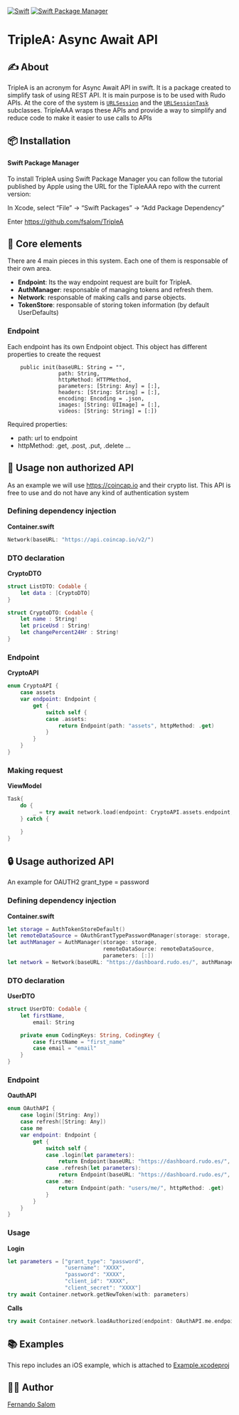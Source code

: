 [![Swift](https://img.shields.io/badge/Swift-5.3_5.4_5.5_5.6-orange?style=flat-square)](https://img.shields.io/badge/Swift-5.3_5.4_5.5_5.6-Orange?style=flat-square)
[![Swift Package Manager](https://img.shields.io/badge/Swift_Package_Manager-compatible-orange?style=flat-square)](https://img.shields.io/badge/Swift_Package_Manager-compatible-orange?style=flat-square)


# TripleA: Async Await API

## ✍️ About
TripleA is an acronym for Async Await API in swift. It is a package created to simplify task of using REST API.
It is main purpose is to be used with Rudo APIs.  At the core of the system is [`URLSession`](https://developer.apple.com/documentation/foundation/urlsession) and the [`URLSessionTask`](https://developer.apple.com/documentation/foundation/urlsessiontask) subclasses. 
TripleAAA wraps these APIs and provide a way to simplify and reduce code to make it easier to use calls to APIs

## 📦 Installation 

#### Swift Package Manager
To install TripleA using Swift Package Manager you can follow the tutorial published by Apple using the URL for the TipleAAA repo with the current version:

In Xcode, select “File” → “Swift Packages” → “Add Package Dependency”

Enter https://github.com/fsalom/TripleA

## 🦾 Core elements
There are 4 main pieces in this system. Each one of them is responsable of their own area.

- **Endpoint**: Its the way endpoint request are built for TripleA.
- **AuthManager**: responsable of managing tokens and refresh them.
- **Network**: responsable of making calls and parse objects.
- **TokenStore**: responsable of storing token information (by default UserDefaults)

### Endpoint
Each endpoint has its own Endpoint object. This object has different properties to create the request

```
    public init(baseURL: String = "",
                path: String,
                httpMethod: HTTPMethod,
                parameters: [String: Any] = [:],
                headers: [String: String] = [:],
                encoding: Encoding = .json,
                images: [String: UIImage] = [:],
                videos: [String: String] = [:])
```

Required properties:
- path: url to endpoint
- httpMethod: .get, .post, .put, .delete ...

## 🚀 Usage non authorized API
As an example we will use https://coincap.io and their crypto list. This API is free to use and do not have any kind of authentication system

### Defining dependency injection
**Container.swift**
```swift
Network(baseURL: "https://api.coincap.io/v2/")
```

### DTO declaration
**CryptoDTO**
```swift
struct ListDTO: Codable {
    let data : [CryptoDTO]
}

struct CryptoDTO: Codable {
    let name : String!
    let priceUsd : String!
    let changePercent24Hr : String!
}
```

### Endpoint
**CryptoAPI**
```swift
enum CryptoAPI {
    case assets
    var endpoint: Endpoint {
        get {
            switch self {
            case .assets:
                return Endpoint(path: "assets", httpMethod: .get)
            }
        }
    }
}
```

### Making request
**ViewModel**
```swift
Task{
    do {
        _ = try await network.load(endpoint: CryptoAPI.assets.endpoint, of: ListDTO.self)
    } catch {

    }
}
```

## 🔒 Usage authorized API
An example for OAUTH2 grant_type = password

### Defining dependency injection
**Container.swift**
```swift
let storage = AuthTokenStoreDefault()
let remoteDataSource = OAuthGrantTypePasswordManager(storage: storage, startController: getLoginController(), refreshTokenEndpoint: OAuthAPI.refresh(parametersRefresh).endpoint, tokensEndPoint: OAuthAPI.login(parametersLogin).endpoint)
let authManager = AuthManager(storage: storage,
                              remoteDataSource: remoteDataSource,
                              parameters: [:])
let network = Network(baseURL: "https://dashboard.rudo.es/", authManager: authManager)
```

### DTO declaration
**UserDTO**
```swift
struct UserDTO: Codable {
    let firstName,
        email: String

    private enum CodingKeys: String, CodingKey {
        case firstName = "first_name"
        case email = "email"
    }
}
```

### Endpoint
**OauthAPI**
```swift
enum OAuthAPI {
    case login([String: Any])
    case refresh([String: Any])
    case me
    var endpoint: Endpoint {
        get {
            switch self {
            case .login(let parameters):
                return Endpoint(baseURL: "https://dashboard.rudo.es/", path: "auth/token/", httpMethod: .post, parameters: parameters)
            case .refresh(let parameters):
                return Endpoint(baseURL: "https://dashboard.rudo.es/", path: "auth/token/", httpMethod: .post, parameters: parameters)
            case .me:
                return Endpoint(path: "users/me/", httpMethod: .get)
            }
        }
    }
}
```

### Usage
**Login**
```swift
let parameters = ["grant_type": "password",
                  "username": "XXXX",
                  "password": "XXXX",
                  "client_id": "XXXX",
                  "client_secret": "XXXX"]
try await Container.network.getNewToken(with: parameters)
```

**Calls**
```swift
try await Container.network.loadAuthorized(endpoint: OAuthAPI.me.endpoint, of: UserDTO.self)
```

## 📚 Examples
This repo includes an iOS example, which is attached to [Example.xcodeproj](https://github.com/fsalom/TripleA/tree/main/Example)

## 👨‍💻 Author
[Fernando Salom](https://github.com/fsalom)
